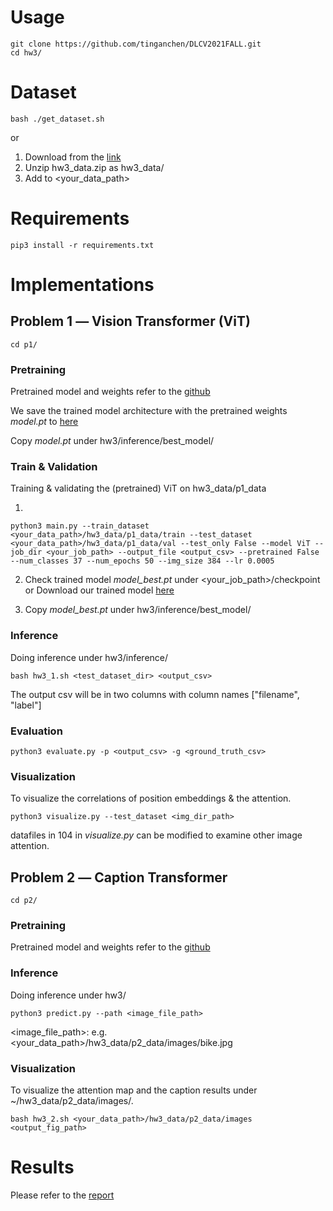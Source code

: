 # Usage
    git clone https://github.com/tinganchen/DLCV2021FALL.git
    cd hw3/

# Dataset
    bash ./get_dataset.sh

or 
1. Download from the [link](https://drive.google.com/file/d/1UgyLoTqrBnpNrCHfNlz3bHsUjq-57qZm/view?usp=sharing) 
2. Unzip hw3_data.zip as hw3_data/
3. Add to <your_data_path> 

# Requirements

    pip3 install -r requirements.txt


# Implementations

## Problem 1 ― Vision Transformer (ViT)
    cd p1/

### Pretraining 

Pretrained model and weights refer to the [github](https://github.com/rwightman/pytorch-image-models/blob/master/timm/)

We save the trained model architecture with the pretrained weights *model.pt* to [here](https://drive.google.com/file/d/1R_t4gmQRNuzRyvF4ysaJPPvzjgozcI6f/view?usp=sharing)

Copy *model.pt* under hw3/inference/best_model/

### Train & Validation

Training & validating the (pretrained) ViT on hw3_data/p1_data

1.
```shell
python3 main.py --train_dataset <your_data_path>/hw3_data/p1_data/train --test_dataset <your_data_path>/hw3_data/p1_data/val --test_only False --model ViT --job_dir <your_job_path> --output_file <output_csv> --pretrained False --num_classes 37 --num_epochs 50 --img_size 384 --lr 0.0005 
```

2. Check trained model *model_best.pt* under <your_job_path>/checkpoint or Download our trained model [here](https://drive.google.com/file/d/1REDkIWx7lR3iAKy3GXilGw7SbycsmK25/view?usp=sharing)

3. Copy *model_best.pt* under hw3/inference/best_model/

### Inference

Doing inference under hw3/inference/

```shell
bash hw3_1.sh <test_dataset_dir> <output_csv>
```

The output csv will be in two columns with column names ["filename", "label"]

### Evaluation

```shell
python3 evaluate.py -p <output_csv> -g <ground_truth_csv>
```

### Visualization
To visualize the correlations of position embeddings & the attention.

```shell
python3 visualize.py --test_dataset <img_dir_path>
```

datafiles in 104 in *visualize.py* can be modified to examine other image attention.

## Problem 2 ― Caption Transformer
    cd p2/

### Pretraining 

Pretrained model and weights refer to the [github](https://github.com/saahiluppal/catr)


### Inference

Doing inference under hw3/

```shell
python3 predict.py --path <image_file_path>
```
<image_file_path>: e.g. <your_data_path>/hw3_data/p2_data/images/bike.jpg



### Visualization
To visualize the attention map and the caption results under ~/hw3_data/p2_data/images/.

```shell
bash hw3_2.sh <your_data_path>/hw3_data/p2_data/images <output_fig_path>
```

# Results

Please refer to the [report](./hw3_d09921014.pdf)
